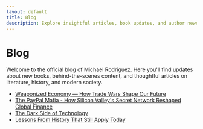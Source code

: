 ```yaml
---
layout: default
title: Blog
description: Explore insightful articles, book updates, and author news by Michael Rodriguez.
---
```


<h1>Blog</h1>

<p>Welcome to the official blog of Michael Rodriguez. Here you'll find updates about new books, behind-the-scenes content, and thoughtful articles on literature, history, and modern society.</p>

<ul>
  <li><a href="/michael-rodriguez-books/blog/weaponized-economy.html">Weaponized Economy — How Trade Wars Shape Our Future</a></li>
  <li><a href="/michael-rodriguez-books/blog/the-paypal-mafia.html">The PayPal Mafia - How Silicon Valley's Secret Network Reshaped Global Finance</a></li>
  <li><a href="/michael-rodriguez-books/blog/the-dark-side-of-technology.html">The Dark Side of Technology</a></li>
  <li><a href="/michael-rodriguez-books/blog/lessons-from-history.html">Lessons From History That Still Apply Today</a></li>
</ul>
